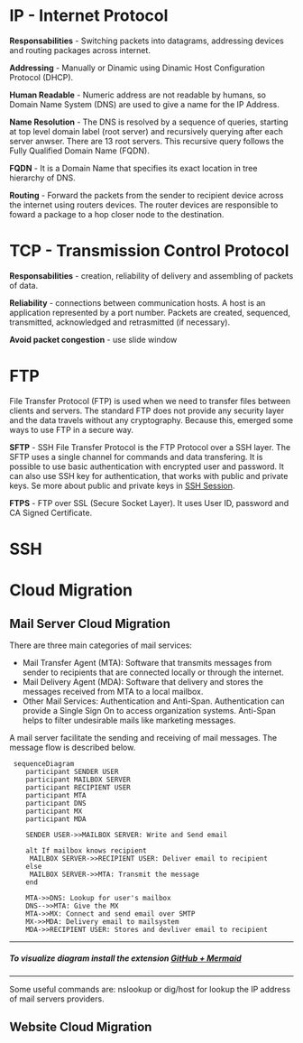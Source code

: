 # IP - Internet Protocol

**Responsabilities** - Switching packets into datagrams, addressing devices and routing packages across internet.

**Addressing** - Manually or Dinamic using Dinamic Host Configuration Protocol (DHCP).

**Human Readable** - Numeric address are not readable by humans, so Domain Name System (DNS) are used to give a name for the IP Address.

**Name Resolution** - The DNS is resolved by a sequence of queries, starting at top level domain label (root server) and recursively querying after each server anwser. There are 13 root servers. This recursive query follows the Fully Qualified Domain Name (FQDN).

**FQDN** - It is a Domain Name that specifies its exact location in tree hierarchy of DNS. 

**Routing** - Forward the packets from the sender to recipient device across the internet using routers devices. The router devices are responsible to foward a package to a hop closer node to the destination.

# TCP - Transmission Control Protocol

**Responsabilities** - creation, reliability of delivery and assembling of packets of data. 

**Reliability** - connections between communication hosts. A host is an application represented by a port number. Packets are created, sequenced, transmitted, acknowledged and retrasmitted (if necessary).

**Avoid packet congestion** - use slide window

# FTP

File Transfer Protocol (FTP) is used when we need to transfer files between clients and servers. The standard FTP does not provide any security layer and the data travels without any cryptography. Because this, emerged some ways to use FTP in a secure way.

**SFTP** - SSH File Transfer Protocol is the FTP Protocol over a SSH layer. The SFTP uses a single channel for commands and data transfering. It is possible to use basic authentication with encrypted user and password. It can also use SSH key for authentication, that works with public and private keys. Se more about public and private keys in [SSH Session](https://github.com/matheus-almeida-rosa/micromaster-cloudcomputing/blob/master/engineering-management/week1.md#ssh). 

**FTPS** - FTP over SSL (Secure Socket Layer). It uses User ID, password and CA Signed Certificate. 

# SSH

# Cloud Migration

## Mail Server Cloud Migration

There are three main categories of mail services:

- Mail Transfer Agent (MTA): Software that transmits messages from sender to recipients that are connected locally or through the internet. 
- Mail Delivery Agent (MDA): Software that delivery and stores the messages received from MTA to a local mailbox.
- Other Mail Services: Authentication and Anti-Span. Authentication can provide a Single Sign On to access organization systems. Anti-Span helps to filter undesirable mails like marketing messages.

A mail server facilitate the sending and receiving of mail messages. The message flow is described below.
 
```mermaid
 sequenceDiagram
    participant SENDER USER
    participant MAILBOX SERVER
    participant RECIPIENT USER
    participant MTA
    participant DNS
    participant MX
    participant MDA

    SENDER USER->>MAILBOX SERVER: Write and Send email
    
    alt If mailbox knows recipient
     MAILBOX SERVER->>RECIPIENT USER: Deliver email to recipient
    else
     MAILBOX SERVER->>MTA: Transmit the message
    end
    
    MTA->>DNS: Lookup for user's mailbox
    DNS-->>MTA: Give the MX
    MTA->>MX: Connect and send email over SMTP
    MX->>MDA: Delivery email to mailsystem
    MDA->>RECIPIENT USER: Stores and devliver email to recipient
```
---
##### To visualize diagram install the extension [GitHub + Mermaid](https://chrome.google.com/webstore/detail/github-%20-mermaid/goiiopgdnkogdbjmncgedmgpoajilohe?hl=en)
---

Some useful commands are: nslookup or dig/host for lookup the IP address of mail servers providers.

## Website Cloud Migration

